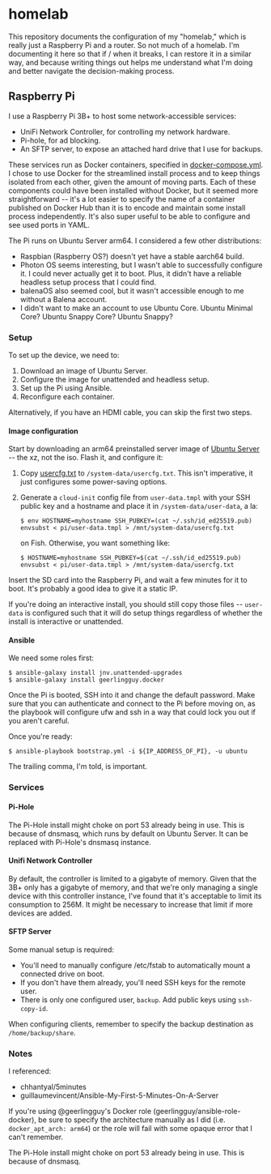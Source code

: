 # homelab

This repository documents the configuration of my "homelab," which is really
just a Raspberry Pi and a router. So not much of a homelab. I'm documenting it
here so that if / when it breaks, I can restore it in a similar way, and because
writing things out helps me understand what I'm doing and better navigate the
decision-making process.


## Raspberry Pi

I use a Raspberry Pi 3B+ to host some network-accessible services:

* UniFi Network Controller, for controlling my network hardware.
* Pi-hole, for ad blocking.
* An SFTP server, to expose an attached hard drive that I use for backups.

These services run as Docker containers, specified in
[docker-compose.yml](docker-compose.yml). I chose to use Docker for the
streamlined install process and to keep things isolated from each other, given
the amount of moving parts. Each of these components could have been installed
without Docker, but it seemed more straightforward -- it's a lot easier to
specify the name of a container published on Docker Hub than it is to encode
and maintain some install process independently. It's also super useful to be
able to configure and see used ports in YAML.

The Pi runs on Ubuntu Server arm64. I considered a few other distributions:

* Raspbian (Raspberry OS?) doesn't yet have a stable aarch64 build.
* Photon OS seems interesting, but I wasn't able to successfully configure it.
  I could never actually get it to boot. Plus, it didn't have a reliable
  headless setup process that I could find.
* balenaOS also seemed cool, but it wasn't accessible enough to me without a
  Balena account.
* I didn't want to make an account to use Ubuntu Core. Ubuntu Minimal Core?
  Ubuntu Snappy Core? Ubuntu Snappy?


### Setup

To set up the device, we need to:

1. Download an image of Ubuntu Server.
1. Configure the image for unattended and headless setup.
1. Set up the Pi using Ansible.
1. Reconfigure each container.

Alternatively, if you have an HDMI cable, you can skip the first two steps.


#### Image configuration

Start by downloading an arm64 preinstalled server image of
[Ubuntu Server][server] -- the xz, not the iso. Flash it, and configure it:

1. Copy [usercfg.txt](usercfg.txt) to `/system-data/usercfg.txt`. This isn't
   imperative, it just configures some power-saving options.
1. Generate a `cloud-init` config file from `user-data.tmpl` with your SSH
   public key and a hostname and place it in `/system-data/user-data`, a la:

       $ env HOSTNAME=myhostname SSH_PUBKEY=(cat ~/.ssh/id_ed25519.pub) envsubst < pi/user-data.tmpl > /mnt/system-data/usercfg.txt

   on Fish. Otherwise, you want something like:

       $ HOSTNAME=myhostname SSH_PUBKEY=$(cat ~/.ssh/id_ed25519.pub) envsubst < pi/user-data.tmpl > /mnt/system-data/usercfg.txt


Insert the SD card into the Raspberry Pi, and wait a few minutes for it to boot.
It's probably a good idea to give it a static IP.

If you're doing an interactive install, you should still copy those files --
`user-data` is configured such that it will do setup things regardless of
whether the install is interactive or unattended.

  [server]: http://cdimage.ubuntu.com/ubuntu/releases/20.04/release/


#### Ansible

We need some roles first:

    $ ansible-galaxy install jnv.unattended-upgrades
    $ ansible-galaxy install geerlingguy.docker

Once the Pi is booted, SSH into it and change the default password. Make sure
that you can authenticate and connect to the Pi before moving on, as the
playbook will configure ufw and ssh in a way that could lock you out if you
aren't careful.

Once you're ready:

    $ ansible-playbook bootstrap.yml -i ${IP_ADDRESS_OF_PI}, -u ubuntu

The trailing comma, I'm told, is important.


### Services

#### Pi-Hole

The Pi-Hole install might choke on port 53 already being in use. This is because
of dnsmasq, which runs by default on Ubuntu Server. It can be replaced with
Pi-Hole's dnsmasq instance.

#### Unifi Network Controller

By default, the controller is limited to a gigabyte of memory. Given that the
3B+ only has a gigabyte of memory, and that we're only managing a single device
with this controller instance, I've found that it's acceptable to limit its
consumption to 256M. It might be necessary to increase that limit if more
devices are added.

#### SFTP Server

Some manual setup is required:
* You'll need to manually configure /etc/fstab to automatically mount a
  connected drive on boot.
* If you don't have them already, you'll need SSH keys for the remote user.
* There is only one configured user, `backup`. Add public keys using
  `ssh-copy-id`.

When configuring clients, remember to specify the backup destination as
`/home/backup/share`.


### Notes

I referenced:

* chhantyal/5minutes
* guillaumevincent/Ansible-My-First-5-Minutes-On-A-Server

If you're using @geerlingguy's Docker role (geerlingguy/ansible-role-docker), be
sure to specify the architecture manually as I did (i.e. `docker_apt_arch:
arm64`) or the role will fail with some opaque error that I can't remember.

The Pi-Hole install might choke on port 53 already being in use. This is
because of dnsmasq.
